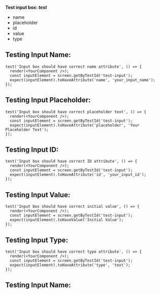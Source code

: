 **Test input box: _test_**
* name
* placeholder
* id 
* value
* type

## Testing Input Name:
```
test('Input box should have correct name attribute', () => {
  render(<YourComponent />);
  const inputElement = screen.getByTestId('test-input');
  expect(inputElement).toHaveAttribute('name', 'your_input_name');
});
```

## Testing Input Placeholder:
```
test('Input box should have correct placeholder text', () => {
  render(<YourComponent />);
  const inputElement = screen.getByTestId('test-input');
  expect(inputElement).toHaveAttribute('placeholder', 'Your Placeholder Text');
});
```

## Testing Input ID:
```
test('Input box should have correct ID attribute', () => {
  render(<YourComponent />);
  const inputElement = screen.getByTestId('test-input');
  expect(inputElement).toHaveAttribute('id', 'your_input_id');
});
```

## Testing Input Value:
```
test('Input box should have correct initial value', () => {
  render(<YourComponent />);
  const inputElement = screen.getByTestId('test-input');
  expect(inputElement).toHaveValue('Initial Value');
});
```

## Testing Input Type:
```
test('Input box should have correct type attribute', () => {
  render(<YourComponent />);
  const inputElement = screen.getByTestId('test-input');
  expect(inputElement).toHaveAttribute('type', 'text');
});
```

## Testing Input Name:
```
```

